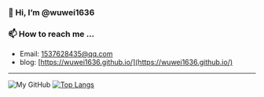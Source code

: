 ### 👋 Hi, I’m @wuwei1636

### 📫 How to reach me ...
-  Email: 1537628435@qq.com
-  blog:  [https://wuwei1636.github.io/](https://wuwei1636.github.io/)
<!---
wuwei1636/wuwei1636 is a ✨ special ✨ repository because its `README.md` (this file) appears on your GitHub profile.
You can click the Preview link to take a look at your changes.
--->
-------
![My GitHub](https://github-readme-stats.vercel.app/api?username=wuwei1636&hide=contribs&show_icons=true&theme=transparent)
[![Top Langs](https://github-readme-stats.vercel.app/api/top-langs/?username=wuwei1636&layout=compact&theme=transparent)](https://github.com/wuwei1636/github-readme-stats)
